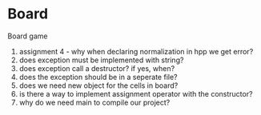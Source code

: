 # Board
Board game

1. assignment 4 - why when declaring normalization in hpp we get error?
2. does exception must be implemented with string?
3. does exception call a destructor? if yes, when?
4. does the exception should be in a seperate file?
5. does we need new object for the cells in board?
6. is there a way to implement assignment operator with the constructor?
7. why do we need main to compile our project?